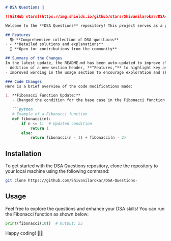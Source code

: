 ```markdown
# DSA Questions 🚀

![GitHub stars](https://img.shields.io/github/stars/Shivanilarokar/DSA-Questions-?style=social) ![Forks](https://img.shields.io/github/forks/Shivanilarokar/DSA-Questions-?style=social)

Welcome to the **DSA Questions** repository! This project serves as a platform for developers and learners to practice and enhance their skills in Data Structures and Algorithms (DSA). This repository is designed to help you improve your understanding of various data structures and algorithms through a collection of questions and solutions.

## Features
- 📚 **Comprehensive collection of DSA questions**
- ✍️ **Detailed solutions and explanations**
- 🤝 **Open for contributions from the community**

## Summary of the Changes
In the latest update, the README.md has been auto-updated to improve clarity and structure. Notable changes include:
- Addition of a new section header, **"Features,"** to highlight key aspects of the repository.
- Improved wording in the usage section to encourage exploration and skill enhancement.

### Code Changes
Here is a brief overview of the code modifications made:

1. **Fibonacci Function Update:**
   - Changed the condition for the base case in the Fibonacci function from `if n == 1:` to `if n <= 1:` to handle both base cases in a single condition.

   ```python
   # Example of a Fibonacci function
   def fibonacci(n):
       if n <= 1:  # Updated condition
           return 1
       else:
           return fibonacci(n - 1) + fibonacci(n - 2)
   ```

## Installation
To get started with the DSA Questions repository, clone the repository to your local machine using the following command:

```bash
git clone https://github.com/Shivanilarokar/DSA-Questions-
```

## Usage
Feel free to explore the questions and enhance your DSA skills! You can run the Fibonacci function as shown below:

```python
print(fibonacci(10))  # Output: 55
```

Happy coding! 🧑‍💻
```